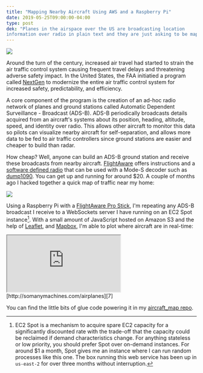 ```yaml
---
title: "Mapping Nearby Aircraft Using AWS and a Raspberry Pi"
date: 2019-05-25T09:00:00-04:00
type: post
dek: "Planes in the airspace over the US are broadcasting location
information over radio in plain text and they are just asking to be mapped."
---
```


![](/images/mapping-nearby-aircraft-using-aws-and-a-raspberry-pi/listen.jpg)

Around the turn of the century, increased air travel had started to strain the
air traffic control system causing frequent travel delays and threatening
adverse safety impact. In the United States, the FAA initiatied a program called
[NextGen][9] to modernize the entire air traffic control system for increased
safety, predictability, and efficiency.

A core component of the program is the creation of an ad-hoc radio network of
planes and ground stations called Automatic Dependent Surveillance - Broadcast
(ADS-B). ADS-B periodically broadcasts details acquired from an aircraft's
systems about its position, heading, altitude, speed, and identity over radio.
This allows other aircraft to monitor this data so pilots can visualize nearby
aircraft for self-separation, and allows more data to be fed to air traffic
controllers since ground stations are easier and cheaper to build than radar.

How cheap? Well, anyone can build an ADS-B ground station and receive these
broadcasts from nearby aircraft. [FlightAware][1] offers instructions and a
[software defined radio][2] that can be used with a Mode-S decoder such as
[dump1090][3]. You can get up and running for around $20. A couple of months ago
I hacked together a quick map of traffic near my home:

![](/images/mapping-nearby-aircraft-using-aws-and-a-raspberry-pi/app.png)

Using a Raspberry Pi with a [FlightAware Pro Stick][10], I'm repeating any ADS-B
broadcast I receive to a WebSockets server I have running on an EC2 Spot
instance[^0]. With a small amount of JavaScript hosted on Amazon S3 and the help
of [Leaflet][5], and [Mapbox][6], I'm able to plot where aircraft are in
real-time:

<iframe src="https://somanymachines.com/airplanes"></iframe>
<figcaption>[http://somanymachines.com/airplanes][7]</figcaption>

You can find the little bits of glue code powering it in my [aircraft_map
repo][8].

[^0]: EC2 Spot is a mechanism to acquire spare EC2 capacity for a significantly discounted rate with the trade-off that the capacity could be reclaimed if demand characteristics change. For anything stateless or low priority, you should prefer Spot over on-demand instances. For around $1 a month, Spot gives me an instance where I can run random processes like this one. The box running this web service has been up in `us-east-2` for over three months without interruption.

[1]: https://flightaware.com/adsb/piaware/build
[2]: https://flightaware.com/adsb/prostick/
[3]: https://github.com/antirez/dump1090
[5]: https://leafletjs.com
[6]: https://www.mapbox.com
[7]: https://somanymachines.com/airplanes/
[8]: https://github.com/jpignata/aircraft_map
[9]: https://www.faa.gov/nextgen/
[10]: https://www.amazon.com/dp/B01D1ZAP3C
